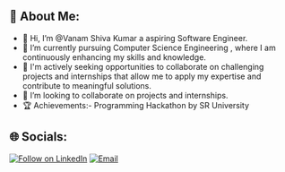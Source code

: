 <!---
Shivavanam27/Vanam Shiva Kumar is a ✨ special ✨ repository because its `README.md` (this file) appears on your GitHub profile.
You can click the Preview link to take a look at your changes.
--->

## 💫 About Me:
- 👋 Hi, I’m @Vanam Shiva Kumar a aspiring Software Engineer.
- 🌱 I’m currently pursuing Computer Science Engineering , where I am continuously enhancing my skills and knowledge.
- 👀 I'm actively seeking opportunities to collaborate on challenging projects and internships that allow me to apply my expertise and contribute to meaningful solutions.
- 💞️ I’m looking to collaborate on projects and internships.
- 🏆 Achievements:- Programming Hackathon by SR University

## 🌐 Socials:
<p align="left">
  <a href="https://www.linkedin.com/in/vanam-shiva-kumar-0445281b7"><img title="Follow on LinkedIn" src="https://img.shields.io/badge/LinkedIn-0077B5?style=for-the-badge&logo=linkedin&logoColor=white"/></a>
  <a href="mailto:shivakumarvanam27@gmail.com"><img title="Email" src="https://img.shields.io/badge/Gmail-D14836?style=for-the-badge&logo=gmail&logoColor=white"/></a>
